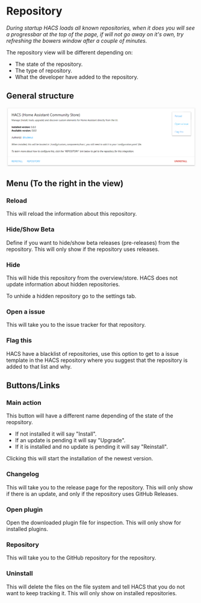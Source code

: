 # Repository

_During startup HACS loads all known repositories, when it does you will see a progressbar at the top of the page, if will not go away on it's own, try refreshing the bowers window after a couple of minutes._

The repository view will be different depending on:

- The state of the repository.
- The type of repository.
- What the developer have added to the repository.

## General structure

![hacs](../images/hacs.png)


## Menu (To the right in the view)

### Reload

This will reload the information about this repository.

### Hide/Show Beta

Define if you want to hide/show beta releases (pre-releases) from the repository.
This will only show if the repository uses releases.

### Hide

This will hide this repository from the overview/store.
HACS does not update information about hidden repositories.

To unhide a hidden repository go to the settings tab.

### Open a issue

This will take you to the issue tracker for that repository.

### Flag this

HACS have a blacklist of repositories, use this option to get to a issue template in the HACS repository where you suggest that the repository is added to that list and why.

## Buttons/Links

### Main action

This button will have a different name depending of the state of the reopsitory.

- If not installed it will say "Install".
- If an update is pending it will say "Upgrade".
- If it is installed and no update is pending it will say "Reinstall".

Clicking this will start the installation of the newest version.

### Changelog

This will take you to the release page for the repository.
This will only show if there is an update, and only if the repository uses GitHub Releases.

### Open plugin

Open the downloaded plugin file for inspection.
This will only show for installed plugins.

### Repository

This will take you to the GitHub repository for the repository.

### Uninstall

This will delete the files on the file system and tell HACS that you do not want to keep tracking it.
This will only show on installed repositories.
